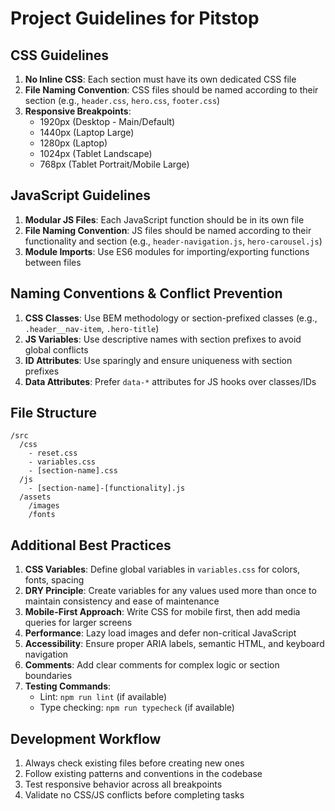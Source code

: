 # Project Guidelines for Pitstop

## CSS Guidelines
1. **No Inline CSS**: Each section must have its own dedicated CSS file
2. **File Naming Convention**: CSS files should be named according to their section (e.g., `header.css`, `hero.css`, `footer.css`)
3. **Responsive Breakpoints**:
   - 1920px (Desktop - Main/Default)
   - 1440px (Laptop Large)
   - 1280px (Laptop)
   - 1024px (Tablet Landscape)
   - 768px (Tablet Portrait/Mobile Large)

## JavaScript Guidelines
1. **Modular JS Files**: Each JavaScript function should be in its own file
2. **File Naming Convention**: JS files should be named according to their functionality and section (e.g., `header-navigation.js`, `hero-carousel.js`)
3. **Module Imports**: Use ES6 modules for importing/exporting functions between files

## Naming Conventions & Conflict Prevention
1. **CSS Classes**: Use BEM methodology or section-prefixed classes (e.g., `.header__nav-item`, `.hero-title`)
2. **JS Variables**: Use descriptive names with section prefixes to avoid global conflicts
3. **ID Attributes**: Use sparingly and ensure uniqueness with section prefixes
4. **Data Attributes**: Prefer `data-*` attributes for JS hooks over classes/IDs

## File Structure
```
/src
  /css
    - reset.css
    - variables.css
    - [section-name].css
  /js
    - [section-name]-[functionality].js
  /assets
    /images
    /fonts
```

## Additional Best Practices
1. **CSS Variables**: Define global variables in `variables.css` for colors, fonts, spacing
2. **DRY Principle**: Create variables for any values used more than once to maintain consistency and ease of maintenance
3. **Mobile-First Approach**: Write CSS for mobile first, then add media queries for larger screens
4. **Performance**: Lazy load images and defer non-critical JavaScript
5. **Accessibility**: Ensure proper ARIA labels, semantic HTML, and keyboard navigation
6. **Comments**: Add clear comments for complex logic or section boundaries
6. **Testing Commands**:
   - Lint: `npm run lint` (if available)
   - Type checking: `npm run typecheck` (if available)

## Development Workflow
1. Always check existing files before creating new ones
2. Follow existing patterns and conventions in the codebase
3. Test responsive behavior across all breakpoints
4. Validate no CSS/JS conflicts before completing tasks
